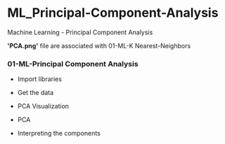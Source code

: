 # ML_Principal-Component-Analysis
Machine Learning - Principal Component Analysis


**'PCA.png'**
file are associated with 01-ML-K Nearest-Neighbors

### 01-ML-Principal Component Analysis
- Import libraries

- Get the data

- PCA Visualization

- PCA

- Interpreting the components
